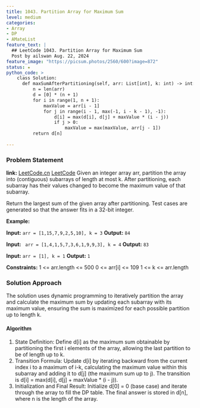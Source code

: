 ```yaml
---
title: 1043. Partition Array for Maximum Sum
level: medium
categories:
- Array
- DP
- AMateList
feature_text: |
  ## LeetCode 1043. Partition Array for Maximum Sum
  Post by ailswan Aug. 22, 2024
feature_image: "https://picsum.photos/2560/600?image=872"
status: ★
python_code: >
    class Solution:
      def maxSumAfterPartitioning(self, arr: List[int], k: int) -> int:
          n = len(arr)
          d = [0] * (n + 1)
          for i in range(1, n + 1):
              maxValue = arr[i - 1]
              for j in range(i - 1, max(-1, i - k - 1), -1):
                  d[i] = max(d[i], d[j] + maxValue * (i - j))
                  if j > 0:
                      maxValue = max(maxValue, arr[j - 1])
          return d[n] 
    
---
```


### Problem Statement
**link:**
[LeetCode.cn](https://leetcode.cn/problems/partition-array-for-maximum-sum/)
[LeetCode](https://leetcode.com/partition-array-for-maximum-sum/)
Given an integer array arr, partition the array into (contiguous) subarrays of length at most k. After partitioning, each subarray has their values changed to become the maximum value of that subarray.

Return the largest sum of the given array after partitioning. Test cases are generated so that the answer fits in a 32-bit integer.


**Example:**

**Input:** `arr = [1,15,7,9,2,5,10], k = 3`
**Output:** `84`

**Input:** ` arr = [1,4,1,5,7,3,6,1,9,9,3], k = 4`
**Output:** `83`

**Input:** `arr = [1], k = 1`
**Output:** `1`

**Constraints:**
1 <= arr.length <= 500
0 <= arr[i] <= 109
1 <= k <= arr.length

### Solution Approach
The solution uses dynamic programming to iteratively partition the array and calculate the maximum sum by updating each subarray with its maximum value, ensuring the sum is maximized for each possible partition up to length k.

#### Algorithm
1. State Definition: Define d[i] as the maximum sum obtainable by partitioning the first i elements of the array, allowing the last partition to be of length up to k.
2. Transition Formula: Update d[i] by iterating backward from the current index i to a maximum of i-k, calculating the maximum value within this subarray and adding it to d[j] (the maximum sum up to j). The transition is d[i] = max(d[i], d[j] + maxValue * (i - j)).
3. Initialization and Final Result: Initialize d[0] = 0 (base case) and iterate through the array to fill the DP table. The final answer is stored in d[n], where n is the length of the array.